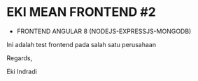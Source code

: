 # EKI MEAN FRONTEND #2


- FRONTEND ANGULAR 8 (NODEJS-EXPRESSJS-MONGODB)


Ini adalah test frontend pada salah satu perusahaan

Regards,

Eki Indradi